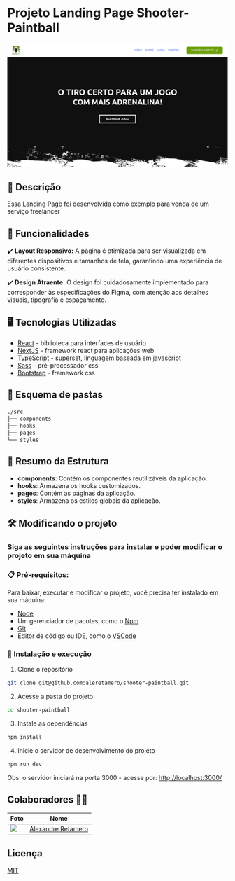 # Projeto Landing Page Shooter-Paintball

![preview](./public/preview.webp)

## 💭 Descrição

Essa Landing Page foi desenvolvida como exemplo para venda de um serviço freelancer

## 🧠 Funcionalidades

 ✔️ **Layout Responsivo:** A página é otimizada para ser visualizada em diferentes dispositivos e tamanhos de tela, garantindo uma experiência de usuário consistente.

 ✔️ **Design Atraente:** O design foi cuidadosamente implementado para corresponder às especificações do Figma, com atenção aos detalhes visuais, tipografia e espaçamento.

## 🖥️ Tecnologias Utilizadas

- [React](https://react.dev) - biblioteca para interfaces de usuário
- [NextJS](https://nextjs.org) - framework react para aplicações web 
- [TypeScript](https://www.typescriptlang.org) - superset, linguagem baseada em javascript
- [Sass](https://sass-lang.com) - pré-processador css
- [Bootstrap](https://getbootstrap.com) - framework css

## 📂 Esquema de pastas
```
./src
├── components
├── hooks
├── pages
└── styles
```

## 📝 Resumo da Estrutura
- **components**: Contém os componentes reutilizáveis da aplicação.
- **hooks**: Armazena os hooks customizados.
- **pages**: Contém as páginas da aplicação.
- **styles**: Armazena os estilos globais da aplicação.

## 🛠️ Modificando o projeto

### Siga as seguintes instruções para instalar e poder modificar o projeto em sua máquina

### 📋 Pré-requisitos:

Para baixar, executar e modificar o projeto, você precisa ter instalado em sua máquina: 
* [Node](https://nodejs.org/en)
* Um gerenciador de pacotes, como o [Npm](https://www.npmjs.com)
* [Git](https://git-scm.com/downloads)
* Editor de código ou IDE, como o [VSCode](https://code.visualstudio.com/Download)
  
### 🔧 Instalação e execução

1. Clone o repositório
```bash
git clone git@github.com:aleretamero/shooter-paintball.git
```

2. Acesse a pasta do projeto
```bash
cd shooter-paintball
```

3. Instale as dependências
```bash
npm install
```

4. Inicie o servidor de desenvolvimento do projeto
```bash
npm run dev
```

Obs: o servidor iniciará na porta 3000 - acesse por: <http://localhost:3000/>

## Colaboradores 🤝🤝

| Foto                                                       | Nome                                                 |
| ---------------------------------------------------------- | ---------------------------------------------------- |
| <img src="https://github.com/aleretamero.png" width="100"> | [Alexandre Retamero](https://github.com/aleretamero) |

## Licença

[MIT](https://choosealicense.com/licenses/mit/)
